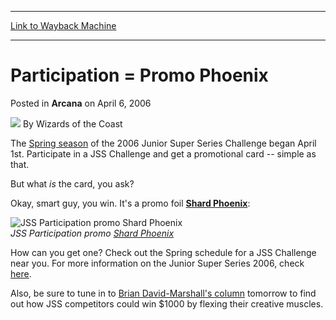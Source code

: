 
---
[Link to Wayback Machine](https://web.archive.org/web/20210430044533/https://magic.wizards.com/en/articles/archive/participation-promo-phoenix-2006-04-06)

[_metadata_:author]:- "Wizards of the Coast"
[_metadata_:description]:- "The Spring season of the 2006 Junior Super Series Challenge began April 1st. Participate in a JSS Challenge and get a promotional card -- simple as that. But what is the card, you ask? Okay, smart guy, you win. It's a promo foil Shard Phoenix: JSS Participation promo Shard Phoenix How can you get one? Check out the Spring schedule for a JSS Challenge near you. For more"
[_metadata_:generator]:- "Drupal 7 (http://drupal.org)"
[_metadata_:node]:- "702931"
[_metadata_:publish_date]:- "2006-04-06"
[_metadata_:source]:- "div-main-content"
[_metadata_:title]:- "Participation = Promo Phoenix"
[_metadata_:wayback_capture_timestamp]:- "2021-04-30 04:45:33"
[_metadata_:wayback_raw_url]:- "https://web.archive.org/web/20210430044533id_/https://magic.wizards.com/en/articles/archive/participation-promo-phoenix-2006-04-06"
[_metadata_:wayback_url]:- "https://magic.wizards.com/en/articles/archive/participation-promo-phoenix-2006-04-06"
---


Participation = Promo Phoenix
=============================



 Posted in **Arcana**
 on April 6, 2006 






![](https://media.magic.wizards.com/styles/auth_small/public/images/person/wizards_author.jpg)
By Wizards of the Coast












The [Spring season](http://archive.wizards.com/Magic/Magazine/Article.aspx?x=events/jssmap/06challsched-spring) of the 2006 Junior Super Series Challenge began April 1st. Participate in a JSS Challenge and get a promotional card -- simple as that.


But what *is* the card, you ask?


Okay, smart guy, you win. It's a promo foil **[Shard Phoenix](http://gatherer.wizards.com/Pages/Card/Details.aspx?name=Shard+Phoenix)**:


![JSS Participation promo Shard Phoenix](https://media.magic.wizards.com/image_legacy_migration/magic/images/mtgcom/arcana1000/1051_shardphoenix.jpg)  
*JSS Participation promo [Shard Phoenix](http://gatherer.wizards.com/Pages/Card/Details.aspx?name=Shard+Phoenix)*


How can you get one? Check out the Spring schedule for a JSS Challenge near you. For more information on the Junior Super Series 2006, check [here](http://archive.wizards.com/Magic/Magazine/Article.aspx?x=events/magic/jss).


Also, be sure to tune in to [Brian David-Marshall's column](http://archive.wizards.com/default.asp?x=mtgcom/columnarchive&column=TheWeekThatWas) tomorrow to find out how JSS competitors could win $1000 by flexing their creative muscles.








